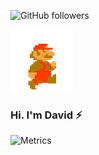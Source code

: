 ![GitHub followers](https://img.shields.io/github/followers/davidbcaro?style=social)

<p align="left">
  <img src="https://github.com/davidbcaro/davidbcaro/blob/master/mb.gif" width="100" height="100">
</p>

### Hi. I'm David ⚡️ 
![Metrics](https://github.com/my-github-user/my-github-user/blob/master/github-metrics.svg)
